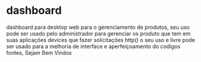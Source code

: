 # dashboard
dashboard para desktop web
para o gerenciamento de produtos,
seu uso pode ser usado pelo administrador para gerenciar os produto que tem em suas aplicações devices que fazer solicitações http()
o seu uso e livre pode ser usado para a melhoria de interface e aperfeiçoamento do codigos fontes,
Sejam Bem Vindos
